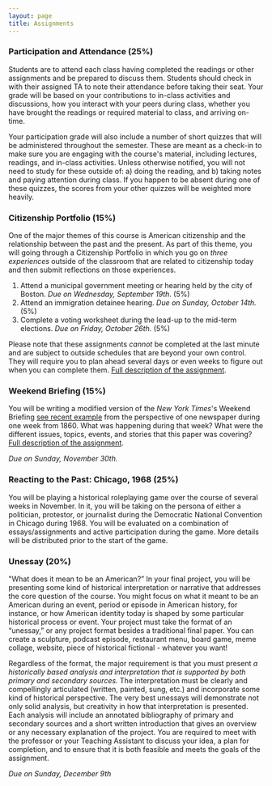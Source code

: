 ```yaml
---
layout: page
title: Assignments
---
```


### Participation and Attendance (25%)

Students are to attend each class having completed the readings or other assignments and be prepared to discuss them. Students should check in with their assigned TA to note their attendance before taking their seat. Your grade will be based on your contributions to in-class activities and discussions, how you interact with your peers during class, whether you have brought the readings or required material to class, and arriving on-time. 

Your participation grade will also include a number of short quizzes that will be administered throughout the semester. These are meant as a check-in to make sure you are engaging with the course's material, including lectures, readings, and in-class activities. Unless otherwise notified, you will not need to study for these outside of: a) doing the reading, and b) taking notes and paying attention during class. If you happen to be absent during one of these quizzes, the scores from your other quizzes will be weighted more heavily. 

### Citizenship Portfolio (15%)

One of the major themes of this course is American citizenship and the relationship between the past and the present. As part of this theme, you will going through a Citizenship Portfolio in which you go on *three experiences* outside of the classroom that are related to citizenship today and then submit reflections on those experiences. 

1. Attend a municipal government meeting or hearing held by the city of Boston. *Due on Wednesday, September 19th.* (5%)
2. Attend an immigration detainee hearing. *Due on Sunday, October 14th.* (5%)
3. Complete a voting worksheet during the lead-up to the mid-term elections. *Due on Friday, October 26th.* (5%)

Please note that these assignments *cannot* be completed at the last minute and are subject to outside schedules that are beyond your own control. They will require you to plan ahead several days or even weeks to figure out when you can complete them. [Full description of the assignment]({{site.baseurl}}/citizenship-portfolio).

### Weekend Briefing (15%)

You will be writing a modified version of the *New York Times*'s Weekend Briefing [see recent example](https://nyti.ms/2MQnTuw) from the perspective of one newspaper during one week from 1860. What was happening during that week? What were the different issues, topics, events, and stories that this paper was covering? [Full description of the assignment]({{site.baseurl}}/weekend-briefing).

*Due on Sunday, November 30th.*

### Reacting to the Past: Chicago, 1968 (25%)

You will be playing a historical roleplaying game over the course of several weeks in November. In it, you will be taking on the persona of either a politician, protestor, or journalist during the Democratic National Convention in Chicago during 1968. You will be evaluated on a combination of essays/assignments and active participation during the game. More details will be distributed prior to the start of the game.

### Unessay (20%)

"What does it mean to be an American?” In your final project, you will be presenting some kind of historical interpretation or narrative that addresses the core question of the course. You might focus on what it meant to be an American during an event, period or episode in American history, for instance, or how American identity today is shaped by some particular historical process or event. Your project must take the format of an “unessay,” or any project format besides a traditional final paper. You can create a sculpture, podcast episode, restaurant menu, board game, meme collage, website, piece of historical fictional - whatever you want! 

Regardless of the format, the major requirement is that you must present *a historically based analysis and interpretation that is supported by both primary and secondary sources.* The interpretation must be clearly and compellingly articulated (written, painted, sung, etc.) and incorporate some kind of historical perspective. The very best unessays will demonstrate not only solid analysis, but creativity in how that interpretation is presented. Each analysis will include an annotated bibliography of primary and secondary sources and a short written introduction that gives an overview or any necessary explanation of the project. You are required to meet with the professor or your Teaching Assistant to discuss your idea, a plan for completion, and to ensure that it is both feasible and meets the goals of the assignment.

*Due on Sunday, December 9th*